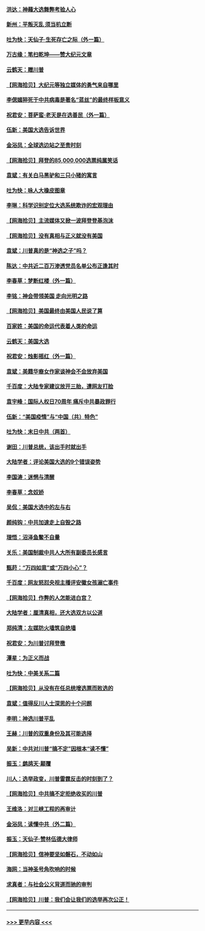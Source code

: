 #### [洪达：神藉大选舞弊考验人心](../pages/nsc993/n12631962.md?t=12200002) 
#### [新州：平叛灭乱  须当机立断](../pages/nsc993/n12631946.md?t=12200002) 
#### [吐为快：天仙子‧生死存亡之际（外一篇）](../pages/nsc993/n12631927.md?t=12200002) 
#### [万古缘：笔扫乾坤——赞大纪元文章](../pages/nsc993/n12631922.md?t=12200002) 
#### [云鹤天：赠川普](../pages/nsc993/n12631823.md?t=12200002) 
#### [【网海拾贝】大纪元等独立媒体的勇气来自哪里](../pages/nsc993/n12629961.md?t=12200002) 
#### [李偲嫣猝死于中共病毒是著名“蓝丝”的最终样板意义](../pages/nsc993/n12628812.md?t=12200002) 
#### [祝君安：菩萨蛮·老天是在选善民（外一篇）](../pages/nsc993/n12628793.md?t=12200002) 
#### [伍新：美国大选告诉世界](../pages/nsc993/n12628768.md?t=12200002) 
#### [金浴凤：全球选边站之至贵时刻](../pages/nsc993/n12627318.md?t=12200002) 
#### [【网海拾贝】拜登的85,000,000选票纯属笑话](../pages/nsc993/n12626569.md?t=12200002) 
#### [袁斌：有关白马黑驴和三只小猪的寓言](../pages/nsc993/n12626198.md?t=12200002) 
#### [吐为快：咏人大橡皮图章](../pages/nsc993/n12624470.md?t=12200002) 
#### [李琳：科学识别定位大选系统欺诈的宏观理由](../pages/nsc993/n12624340.md?t=12200002) 
#### [【网海拾贝】主流媒体又掀一波拜登登基泡沫](../pages/nsc993/n12624000.md?t=12200002) 
#### [【网海拾贝】没有真相与正义就没有美国](../pages/nsc993/n12621885.md?t=12200002) 
#### [袁斌：川普真的是“神选之子”吗？](../pages/nsc993/n12621749.md?t=12200002) 
#### [陈达：中共近二百万渗透党员名单公布正逢其时](../pages/nsc993/n12620870.md?t=12200002) 
#### [李春草：梦断红楼（外一篇）](../pages/nsc993/n12619122.md?t=12200002) 
#### [李铭：神会带领美国 走向光明之路](../pages/nsc993/n12618584.md?t=12200002) 
#### [【网海拾贝】美国最终由美国人民说了算](../pages/nsc993/n12617255.md?t=12200002) 
#### [百家姓：美国的命运代表着人类的命运](../pages/nsc993/n12615838.md?t=12200002) 
#### [云鹤天：美国大选](../pages/nsc993/n12615994.md?t=12200002) 
#### [祝君安：烛影摇红（外一篇）](../pages/nsc993/n12615975.md?t=12200002) 
#### [袁斌：美籍华裔女作家谈神会不会放弃美国](../pages/nsc993/n12615263.md?t=12200002) 
#### [千百度：大陆专家建议放开三胎，遭网友打脸](../pages/nsc993/n12614456.md?t=12200002) 
#### [袁宇峰：国际人权日70周年 痛斥中共暴政罪行](../pages/nsc993/n12611965.md?t=12200002) 
#### [伍新：“美国疫情”与“中国（共）特色”](../pages/nsc993/n12611463.md?t=12200002) 
#### [吐为快：末日中共（两首）](../pages/nsc993/n12611461.md?t=12200002) 
#### [谢田：川普总统，该出手时就出手](../pages/nsc993/n12610905.md?t=12200002) 
#### [大陆学者：评论美国大选的9个错误姿势](../pages/nsc993/n12609586.md?t=12200002) 
#### [李国涛：迷惘与清醒](../pages/nsc993/n12607532.md?t=12200002) 
#### [李春草：念奴娇](../pages/nsc993/n12607083.md?t=12200002) 
#### [吴侃：美国大选中的左与右](../pages/nsc993/n12607054.md?t=12200002) 
#### [颜纯钩：中共加速走上自毁之路](../pages/nsc993/n12606473.md?t=12200002) 
#### [理悟：沼泽鱼鳖不自量](../pages/nsc993/n12606454.md?t=12200002) 
#### [关乐：美国制裁中共人大所有副委员长感言](../pages/nsc993/n12606442.md?t=12200002) 
#### [甄莳：“万四如意”或“万四小心”？](../pages/nsc993/n12606091.md?t=12200002) 
#### [千百度：网友怒怼央视主播评安徽女孩溺亡事件](../pages/nsc993/n12605370.md?t=12200002) 
#### [【网海拾贝】作弊的人怎能进白宫？](../pages/nsc993/n12603546.md?t=12200002) 
#### [大陆学者：厘清真相，还大选双方以公道](../pages/nsc993/n12603475.md?t=12200002) 
#### [郑纯清：左媒防火墙筑自绝墙](../pages/nsc993/n12602226.md?t=12200002) 
#### [祝君安：为川普讨拜登檄](../pages/nsc993/n12602199.md?t=12200002) 
#### [潭星：为正义而战](../pages/nsc993/n12600926.md?t=12200002) 
#### [吐为快：中美关系二篇](../pages/nsc993/n12600908.md?t=12200002) 
#### [【网海拾贝】从没有在任总统增选票而败选的](../pages/nsc993/n12600435.md?t=12200002) 
#### [袁斌：值得反川人士深思的十个问题](../pages/nsc993/n12600332.md?t=12200002) 
#### [李明：神选川普平乱](../pages/nsc993/n12599751.md?t=12200002) 
#### [王赫：川普的双重身份及其可能选择](../pages/nsc993/n12599723.md?t=12200002) 
#### [吴新：中共对川普“搞不定”因根本“读不懂”](../pages/nsc993/n12599502.md?t=12200002) 
#### [振玉：鹧鸪天‧颠覆](../pages/nsc993/n12599494.md?t=12200002) 
#### [川人：选举政变，川普雷霆反击的时刻到了？](../pages/nsc993/n12599291.md?t=12200002) 
#### [【网海拾贝】中共搞不定拒绝收买的川普](../pages/nsc993/n12598955.md?t=12200002) 
#### [王维洛：对三峡工程的再审计](../pages/nsc993/n12598436.md?t=12200002) 
#### [金浴凤：读懂中共（外二篇）](../pages/nsc993/n12597943.md?t=12200002) 
#### [振玉：天仙子‧赞林伍德大律师](../pages/nsc993/n12597929.md?t=12200002) 
#### [【网海拾贝】信神要坚如磐石，不动如山](../pages/nsc993/n12597901.md?t=12200002) 
#### [海网：当神圣号角吹响的时候](../pages/nsc993/n12595891.md?t=12200002) 
#### [求真者：与社会公义背道而驰的审判](../pages/nsc993/n12595868.md?t=12200002) 
#### [【网海拾贝】川普：我们会让我们的选举再次公正！](../pages/nsc993/n12594930.md?t=12200002) 

----
#### [ >>> 更早内容 <<< ](../indexes/nsc993-earlier.md)
